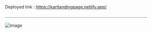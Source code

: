 Deployed link : https://kartlandingpage.netlify.app/

....................................................................................................................

![image](https://user-images.githubusercontent.com/74257697/219306504-fa033bf1-f0eb-4fd3-826d-6668428e516a.png)

